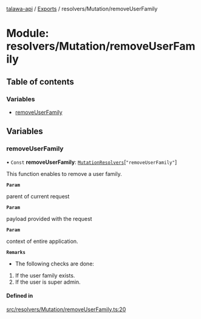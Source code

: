 [talawa-api](../README.md) / [Exports](../modules.md) / resolvers/Mutation/removeUserFamily

# Module: resolvers/Mutation/removeUserFamily

## Table of contents

### Variables

- [removeUserFamily](resolvers_Mutation_removeUserFamily.md#removeuserfamily)

## Variables

### removeUserFamily

• `Const` **removeUserFamily**: [`MutationResolvers`](types_generatedGraphQLTypes.md#mutationresolvers)[``"removeUserFamily"``]

This function enables to remove a user family.

**`Param`**

parent of current request

**`Param`**

payload provided with the request

**`Param`**

context of entire application.

**`Remarks`**

- The following checks are done:
1. If the user family exists.
2. If the user is super admin.

#### Defined in

[src/resolvers/Mutation/removeUserFamily.ts:20](https://github.com/PalisadoesFoundation/talawa-api/blob/3eeb2af/src/resolvers/Mutation/removeUserFamily.ts#L20)
